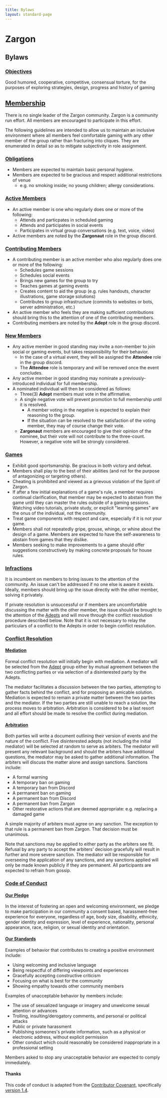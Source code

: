 ```yaml
---
title: Bylaws
layout: standard-page
---
```

# Zargon

## Bylaws

### [Objectives](#objectives)
Good humored, cooperative, competitive, consensual torture, for the purposes of
exploring strategies, design, progress and history of gaming

## [Membership](#membership)
There is no single leader of the Zargon community. Zargon is a community run
effort. All members are encouraged to participate in this effort.

The following guidelines are intended to allow us to maintain an inclusive
environment where all members feel comfortable gaming with any other member of
the group rather than fracturing into cliques. They are enumerated in detail so
as to mitigate subjectivity in role assignment.

### [Obligations](#obligations)
* Members are expected to maintain basic personal hygiene.
* Members are expected to be gracious and respect additional restrictions of
  venue
    - e.g. no smoking inside; no young children; allergy considerations.

### [Active Members](#active-members)
* An active member is one who regularly does one or more of the following:
  - Attends and particpates in scheduled gaming
  - Attends and participates in social events
  - Participates in virtual group conversations (e.g. text, voice, video)
* Active members are noted by the **Zargonaut** role in the group discord.

### [Contributing Members](#contributing-members)
* A contributing member is an active member who also regularly does one or more
 of the following:
  - Schedules game sessions
  - Schedules social events
  - Brings new games for the group to try
  - Teaches games at gaming events
  - Creates content to aid the group (e.g. rules handouts, character
    illustrations, game storage solutions)
  - Contributes to group infrastructure (commits to websites or bots, server
    administration, etc.)
* An active member who feels they are making sufficient contributions should
  bring this to the attention of one of the contributing members.
* Contributing members are noted by the **Adept** role in the group discord.

### [New Members](#new-members)
* Any active member in good standing may invite a non-member to join social
  or gaming events, but takes responsibility for their behavior.
  - In the case of a virtual event, they will be assigned the **Attendee** role
    in the group discord.
  - The **Attendee** role is temporary and will be removed once the event
    concludes.
* Any active member in good standing may nominate a previously-introduced
  individual for full membership.
* A nominated individual will then be considered as follows:
  - Three(3) **Adept** members must vote in the affirmative.
  - A single negative vote will prevent promotion to full membership until it is
    resolved.
    - A member voting in the negative is expected to explain their reasoning to
      the group.
    - If the situation can be resolved to the satisfaction of the voting member,
      they may of course change their vote.
  - **Zargonaut** members are encouraged to give their opinion of the nominee,
    but their vote will not contribute to the three-count. However, a negative
    vote will be strongly considered.

### [Games](#games)
* Exhibit good sportsmanship. Be gracious in both victory and defeat.
* Members shall play to the best of their abilities (and not for the purpose of
  antagonizing or targeting others).
* Cheating is prohibited and viewed as a grievous violation of the Spirit of
  Zargon.
* If after a few initial explanations of a game's rule, a member requires
  continual clarification, that member may be expected to abstain from the game
  until they can master the rules outside of a gaming sessions. Watching video
  tutorials, private study, or explicit "learning games" are the onus of the
  individual, not the community.
* Treat game components with respect and care, especially if it is not your
  game.
* Members shall not repeatedly gripe, grouse, whinge, or whine about the design
  of a game. Members are expected to have the self-awareness to abstain from
  games that they dislike.
* Members seeking to make improvements to a game should offer suggestions
  constructively by making concrete proposals for house rules.

### [Infractions](#infractions)
It is incumbent on members to bring issues to the attention of the community.
An issue can't be addressed if no one else is aware it exists. Ideally, members
should bring up the issue directly with the other member, solving it privately.

If private resolution is unsuccessful or if members are uncomfortable discussing
the matter with the other member, the issue should be brought to the attention
of the [Adepts](#contributing-members) and will move through the conflict
resolution procedure described below.  Note that it is not necessary to relay
the particulars of a conflict to the Adepts in order to begin conflict
resolution.

### [Conflict Resolution](#conflict-resolution)

#### [Mediation](#mediation)
Formal conflict resolution will initially begin with mediation.  A mediator will
be selected from the [Adept](#contributing-members) group either by mutual
agreement between the two conflicting parties or via selection of a
disinterested party by the Adepts.

The mediator facilitates a discussion between the two parties, attempting to
gather facts behind the conflict, and for proposing an amicable solution.
Mediation is expected to remain a private matter between the two parties and the
mediator.  If the two parties are still unable to reach a solution, the process
moves to arbitration.  Arbitration is considered to be a last resort and all
effort should be made to resolve the conflict during mediation.

#### [Arbitration](#arbitration)
Both parties will write a document outlining their version of events and the
nature of the conflict.  Five disinterested adepts (not including the initial
mediator) will be selected at random to serve as arbiters.  The mediator will
present any relevant background and should the arbiters have additional
questions, the mediator may be asked to gather additional information.  The
arbiters will discuss the matter alone and assign sanctions.  Sanctions include:

  * A formal warning
  * A temporary ban on gaming
  * A temporary ban from Discord
  * A permanent ban on gaming
  * A permanent ban from Discord
  * A permanent ban from Zargon
  * Other restorative actions that are deemed appropriate: e.g. replacing a
    damaged game

A simple majority of arbiters must agree on any sanction.  The exception to that
rule is a permanent ban from Zargon.  That decision must be unanimous.

Note that sanctions may be applied to either party as the arbiters see fit.
Refusal by any party to accept the arbiters' decision gracefully will result in
further and more severe sanction.  The mediator will be responsible for
overseeing the application of any sanctions, and any sanctions applied will only
be made known publicly if they are permanent.  All participants are expected to
refrain from gossip.

### [Code of Conduct](#code-of-conduct)

#### [Our Pledge](#our-pledge)
In the interest of fostering an open and welcoming environment, we pledge to
make participation in our community a consent based, harassment-free
experience for everyone, regardless of age, body size, disability, ethnicity,
gender identity and expression, level of experience, nationality, personal
appearance, race, religion, or sexual identity and orientation.

#### [Our Standards](#our-standards)
Examples of behavior that contributes to creating a positive environment
include:

* Using welcoming and inclusive language
* Being respectful of differing viewpoints and experiences
* Gracefully accepting constructive criticism
* Focusing on what is best for the community
* Showing empathy towards other community members

Examples of unacceptable behavior by members include:

* The use of sexualized language or imagery and unwelcome sexual attention or
  advances
* Trolling, insulting/derogatory comments, and personal or political attacks
* Public or private harassment
* Publishing someones's private information, such as a physical or electronic
  address, without explicit permission
* Other conduct which could reasonably be considered inappropriate in a
  professional setting

Members asked to stop any unacceptable behavior are expected to comply
immediately.

#### Thanks
This code of conduct is adapted from the [Contributor
Covenant](http://contributor-covenant.org/), specifically [version
1.4](http://contributor-covenant.org/version/1/4).
